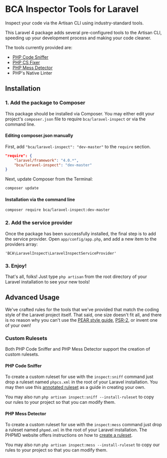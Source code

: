 # BCA Inspector Tools for Laravel

Inspect your code via the Artisan CLI using industry-standard tools.

This Laravel 4 package adds several pre-configured tools to the Artisan CLI, speeding up your development process and making your code cleaner.

The tools currently provided are:
- [PHP Code Sniffer](http://www.squizlabs.com/php-codesniffer)
- [PHP CS Fixer](http://cs.sensiolabs.org/)
- [PHP Mess Detector](http://phpmd.org/)
- PHP's Native Linter

## Installation

### 1. Add the package to Composer
This package should be installed via Composer. You may either edit your project's `composer.json` file to require `bca/laravel-inspect` or via the command line.

#### Editing composer.json manually

First, add `"bca/laravel-inspect": "dev-master"` to the `require` section.

```json
"require": {
    "laravel/framework": "4.0.*",
    "bca/laravel-inspect": "dev-master"
}
```

Next, update Composer from the Terminal:

```sh
composer update
```

#### Installation via the command line

```sh
composer require bca/laravel-inspect:dev-master
```

### 2. Add the service provider
Once the package has been successfully installed, the final step is to add the service provider. Open `app/config/app.php`, and add a new item to the providers array:

```
'BCA\LaravelInspect\LaravelInspectServiceProvider'
```

### 3. Enjoy!

That's all, folks! Just type `php artisan` from the root directory of your Laravel installation to see your new tools!

## Advanced Usage

We've crafted rules for the tools that we've provided that match the coding style of the Laravel project itself.  That said, one size doesn't fit all, and there is no reason why you can't use the [PEAR style guide](http://pear.php.net/manual/en/standards.php), [PSR-2](https://github.com/php-fig/fig-standards/blob/master/accepted/PSR-2-coding-style-guide.md), or invent one of your own!

### Custom Rulesets

Both PHP Code Sniffer and PHP Mess Detector support the creation of custom rulesets.

#### PHP Code Sniffer

To create a custom ruleset for use with the `inspect:sniff` command just drop a ruleset named `phpcs.xml` in the root of your Laravel installation.  You may then use this [annotated ruleset](http://pear.php.net/manual/en/package.php.php-codesniffer.annotated-ruleset.php) as a guide in creating your own.

You may also run `php artisan inspect:sniff --install-ruleset` to copy our rules to your project so that you can modify them.

#### PHP Mess Detector

To create a custom ruleset for use with the `inspect:mess` command just drop a ruleset named `phpmd.xml` in the root of your Laravel installation.  The PHPMD website offers instructions on how to [create a ruleset](http://phpmd.org/documentation/creating-a-ruleset.html).

You may also run `php artisan inspect:mess --install-ruleset` to copy our rules to your project so that you can modify them.
